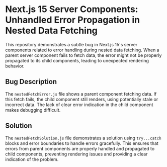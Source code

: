 # Next.js 15 Server Components: Unhandled Error Propagation in Nested Data Fetching

This repository demonstrates a subtle bug in Next.js 15's server components related to error handling during nested data fetching.  When a parent server component fails to fetch data, the error might not be properly propagated to its child components, leading to unexpected rendering behavior.

## Bug Description

The `nestedFetchError.js` file shows a parent component fetching data. If this fetch fails, the child component still renders, using potentially stale or incorrect data. The lack of clear error indication in the child component makes debugging difficult.

## Solution

The `nestedFetchSolution.js` file demonstrates a solution using `try...catch` blocks and error boundaries to handle errors gracefully.  This ensures that errors from parent components are properly handled and propagated to child components, preventing rendering issues and providing a clear indication of the problem.